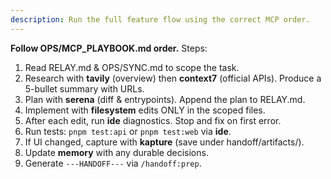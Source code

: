 ```yaml
---
description: Run the full feature flow using the correct MCP order.
---
```

**Follow OPS/MCP_PLAYBOOK.md order.** Steps:
1) Read RELAY.md & OPS/SYNC.md to scope the task.
2) Research with **tavily** (overview) then **context7** (official APIs). Produce a 5-bullet summary with URLs.
3) Plan with **serena** (diff & entrypoints). Append the plan to RELAY.md.
4) Implement with **filesystem** edits ONLY in the scoped files.
5) After each edit, run **ide** diagnostics. Stop and fix on first error.
6) Run tests: `pnpm test:api` or `pnpm test:web` via **ide**.
7) If UI changed, capture with **kapture** (save under handoff/artifacts/).
8) Update **memory** with any durable decisions.
9) Generate `---HANDOFF---` via `/handoff:prep`.